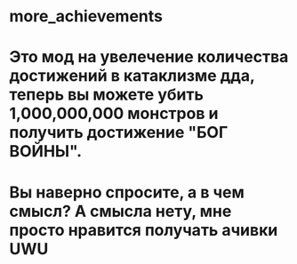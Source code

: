 # more_achievements

# Это мод на увелечение количества достижений в катаклизме дда, теперь вы можете убить 1,000,000,000 монстров и получить достижение "БОГ ВОЙНЫ".
# Вы наверно спросите, а в чем смысл? А смысла нету, мне просто нравится получать ачивки UWU
